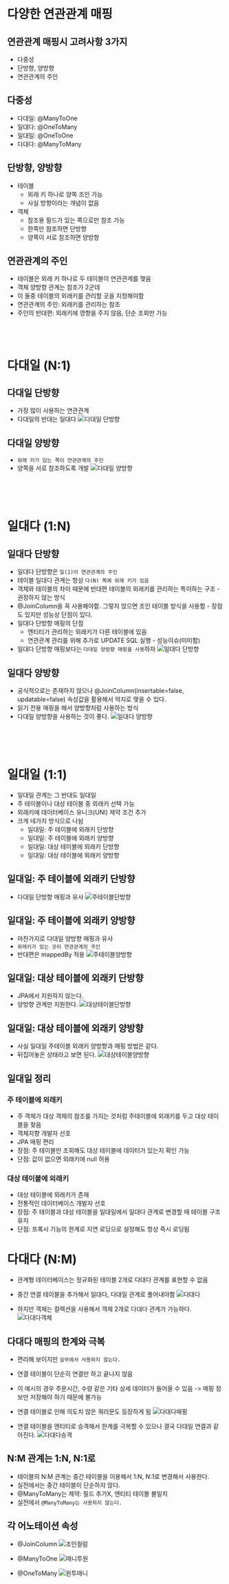 # 다양한 연관관계 매핑

## 연관관계 매핑시 고려사항 3가지
* 다중성
* 단방향, 양방향
* 연관관계의 주인

## 다중성
* 다대일: @ManyToOne
* 일대다: @OneToMany
* 일대일: @OneToOne
* 다대다: @ManyToMany

## 단방향, 양방향
* 테이블
  * 외래 키 하나로 양쪽 조인 가능
  * 사실 방향이라는 개념이 없음
* 객체
  * 참조용 필드가 있는 쪽으로만 참조 가능
  * 한쪽만 참조하면 단방향
  * 양쪽이 서로 참조하면 양방향

## 연관관계의 주인
* 테이블은 외래 키 하나로 두 테이블이 연관관계를 맺음
* 객체 양방향 관계는 참조가 2군데
* 이 둘중 테이블의 외래키를 관리할 곳을 지정해야함
* 연관관계의 주인: 외래키를 관리하는 참조
* 주인의 반대편: 외래키에 영향을 주지 않음, 단순 조회만 가능
<br/><br/><br/><br/>


# 다대일 (N:1)

## 다대일 단방향
* 가장 많이 사용하는 연관관계
* 다대일의 반대는 일대다
![다대일 단방향](../img/다대일단방향.png)

## 다대일 양방향
* `외래 키가 있는 쪽이 연관관계의 주인`
* 양쪽을 서로 참조하도록 개발
![다대일 양방향](../img/다대일양방향.png)

<br/><br/><br/>


# 일대다 (1:N)

## 일대다 단방향
* 일대다 단방향은 `일(1)이 연관관계의 주인`
* 테이블 일대다 관계는 항상 `다(N) 쪽에 외래 키가 있음`
* 객체와 테이블의 차이 때문에 반대편 테이블의 외래키를 관리하는 특이하는 구조 - 권장하지 않는 방식
* @JoinColumn을 꼭 사용해야함. 그렇지 않으면 조인 테이블 방식을 사용함 - 장점도 있지만 성능상 단점이 있다.
* 일대다 단방향 매핑의 단점
  * 엔티티가 관리하는 외래키가 다른 테이블에 있음
  * 연관관계 관리를 위해 추가로 UPDATE SQL 실행 - 성능이슈(미미함)
* 일대다 단방향 매핑보다는 `다대일 양방향 매핑을 사용`하자
![일대다 단방향](../img/일대다단방향.png)

## 일대다 양방향
* 공식적으로는 존재하지 않으나 @JoinColumn(insertable=false, updatable=false) 속성값을 활용해서 억지로 맺을 수 있다.
* 읽기 전용 매핑을 해서 양방향처럼 사용하는 방식
* 다대일 양방향을 사용하는 것이 좋다.
![일대다 양방향](../img/일대다양방향.png)

<br/><br/><br/>

# 일대일 (1:1)

* 일대일 관계는 그 반대도 일대일
* 주 테이블이나 대상 테이블 중 외래키 선택 가능
* 외래키에 데이터베이스 유니크(UNI) 제약 조건 추가
* 크게 네가지 방식으로 나뉨
  * 일대일: 주 테이블에 외래키 단방향
  * 일대일: 주 테이블에 외래키 양방향
  * 일대일: 대상 테이블에 외래키 단방향
  * 일대일: 대상 테이블에 외래키 양방향

## 일대일: 주 테이블에 외래키 단방향
* 다대일 단방향 매핑과 유사
![주테이블단방향](../img/일대일단방향.png)

## 일대일: 주 테이블에 외래키 양방향
* 마찬가지로 다대일 양방향 매핑과 유사
* `외래키가 있는 곳이 연관관계의 주인`
* 반대편은 mappedBy 적용
![주테이블양방향](../img/주테이블양방향.png)

## 일대일: 대상 테이블에 외래키 단방향
* JPA에서 지원하지 않는다.
* 양방향 관계만 지원한다.
![대상테이블단방향](../img/대상테이블단방향.png)

## 일대일: 대상 테이블에 외래키 양방향
* 사실 일대일 주테이블 외래키 양방향과 매핑 방법은 같다.
* 뒤집어놓은 상태라고 보면 된다.
![대상테이블양방향](../img/대상테이블양방향.png)

## 일대일 정리
### 주 테이블에 외래키
* 주 객체가 대상 객체의 참조를 가지는 것처럼 주테이블에 외래키를 두고 대상 테이블을 찾음
* 객체지향 개발자 선호
* JPA 매핑 편리
* 장점: 주 테이블만 조회해도 대상 테이블에 데이터가 있는지 확인 가능
* 단점: 값이 없으면 외래키에 null 허용

### 대상 테이블에 외래키
* 대상 테이블에 외래키가 존재
* 전통적인 데이터베이스 개발자 선호
* 장점: 주 테이블과 대상 테이블을 일대일에서 일대다 관계로 변경할 때 테이블 구조 유지
* 단점: 프록시 기능의 한계로 지연 로딩으로 설정해도 항상 즉시 로딩됨

# 다대다 (N:M)
* 관계형 데이터베이스는 정규화된 테이블 2개로 다대다 관계를 표현할 수 없음
* 중간 연결 테이블을 추가해서 일대다, 다대일 관계로 풀어내야함
![다대다](../img/다대다.png)

* 하지만 객체는 컬렉션을 사용해서 객체 2개로 다대다 관계가 가능하다.
![다대다객체](../img/다대다객체.png)


## 다대다 매핑의 한계와 극복
* 편리해 보이지만 `실무에서 사용하지 않는다.`
* 연결 테이블이 단순히 연결만 하고 끝나지 않음
* 이 예시의 경우 주문시간, 수량 같은 기타 상세 데이터가 들어올 수 있음 -> 매핑 정보만 저장해야 하기 때문에 불가능
* 연결 테이블로 인해 의도치 않은 쿼리문도 등장하게 됨
![다대다매핑](../img/다대다매핑.png)

* 연결 테이블을 엔티티로 승격해서 한계를 극복할 수 있으나 결국 다대일 연결과 같아진다.
![다대다승격](../img/다대일승격.png)

## N:M 관계는 1:N, N:1로
* 테이블의 N:M 관계는 중간 테이블을 이용해서 1:N, N:1로 변경해서 사용한다.
* 실전에서는 중간 테이블이 단순하지 않다.
* @ManyToMany는 제약: 필드 추가X, 엔티티 테이블 불일치
* 실전에서 `@ManyToMany는 사용하지 않는다.`

## 각 어노테이션 속성

* @JoinColumn
![조인컬럼](../img/조인컬럼속성.png)

* @ManyToOne
![매니투원](../img/매니투원속성.png)

* @OneToMany
![원투매니](../img/원투매니속성.png)